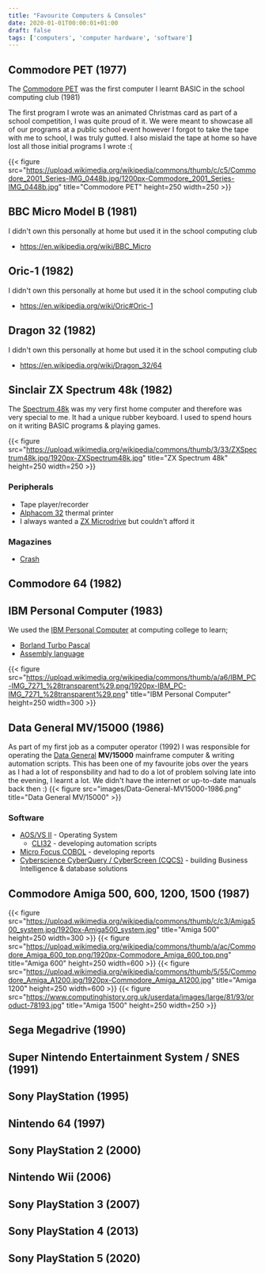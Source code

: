 ```yaml
---
title: "Favourite Computers & Consoles"
date: 2020-01-01T00:00:01+01:00
draft: false
tags: ['computers', 'computer hardware', 'software']
---
```


## Commodore PET (1977)
The [Commodore PET](https://en.wikipedia.org/wiki/Commodore_PET/) was the first computer I learnt BASIC in the school computing club (1981)

The first program I wrote was an animated Christmas card as part of a  school competition, I was quite proud of it.  We were meant to showcase all of our programs at a public school event however I forgot to take the tape with me to school, I was truly gutted.   I also mislaid the tape at home so have lost all those initial programs I wrote :(

{{< figure src="https://upload.wikimedia.org/wikipedia/commons/thumb/c/c5/Commodore_2001_Series-IMG_0448b.jpg/1200px-Commodore_2001_Series-IMG_0448b.jpg" title="Commodore PET" height=250 width=250 >}}

## BBC Micro Model B (1981)
I didn't own this personally at home but used it in the school computing club
- https://en.wikipedia.org/wiki/BBC_Micro

## Oric-1 (1982)
I didn't own this personally at home but used it in the school computing club
- https://en.wikipedia.org/wiki/Oric#Oric-1

## Dragon 32 (1982)
I didn't own this personally at home but used it in the school computing club
- https://en.wikipedia.org/wiki/Dragon_32/64

## Sinclair ZX Spectrum 48k (1982)
The [Spectrum 48k](https://en.wikipedia.org/wiki/ZX_Spectrum) was my very first home computer and therefore was very special to me.  It had a unique rubber keyboard.  I used to spend hours on it writing BASIC programs & playing games.

{{< figure src="https://upload.wikimedia.org/wikipedia/commons/thumb/3/33/ZXSpectrum48k.jpg/1920px-ZXSpectrum48k.jpg" title="ZX Spectrum 48k" height=250 width=250 >}}

### Peripherals
- Tape player/recorder
- [Alphacom 32](https://worldofspectrum.org/hardware/feat11.html) thermal printer
- I always wanted a [ZX Microdrive](https://en.wikipedia.org/wiki/ZX_Microdrive) but couldn't afford it

### Magazines
- [Crash](https://en.wikipedia.org/wiki/Crash_(magazine)/)

## Commodore 64 (1982)

## IBM Personal Computer (1983)
We used the [IBM Personal Computer](https://en.wikipedia.org/wiki/IBM_Personal_Computer/) at computing college to learn;
- [Borland Turbo Pascal](https://en.wikipedia.org/wiki/Turbo_Pascal/)
- [Assembly language](https://en.wikipedia.org/wiki/Assembly_language/)

{{< figure src="https://upload.wikimedia.org/wikipedia/commons/thumb/a/a6/IBM_PC-IMG_7271_%28transparent%29.png/1920px-IBM_PC-IMG_7271_%28transparent%29.png" title="IBM Personal Computer" height=250 width=300 >}}

## Data General MV/15000 (1986)
As part of my first job as a computer operator (1992) I was responsible for operating the [Data General](https://en.wikipedia.org/wiki/Data_General/) **MV/15000** mainframe computer & writing automation scripts.  This has been one of my favourite jobs over the years as I had a lot of responsbility and had to do a lot of problem solving late into the evening, I learnt a lot.   We didn't have the internet or up-to-date manuals back then :)
{{< figure src="images/Data-General-MV15000-1986.png" title="Data General MV/15000" >}}

### Software
- [AOS/VS II](https://en.wikipedia.org/wiki/AOS/VS_II/) - Operating System
  - [CLI32](http://phrack.org/issues/44/14.html/) - developing automation scripts
- [Micro Focus COBOL](https://en.wikipedia.org/wiki/Micro_Focus) - developing reports
- [Cyberscience CyberQuery / CyberScreen (CQCS)](https://www.cyberscience.com/what-is-cyberquery/) - building Business Intelligence & database solutions

## Commodore Amiga 500, 600, 1200, 1500 (1987)

{{< figure src="https://upload.wikimedia.org/wikipedia/commons/thumb/c/c3/Amiga500_system.jpg/1920px-Amiga500_system.jpg" title="Amiga 500" height=250 width=300 >}}
{{< figure src="https://upload.wikimedia.org/wikipedia/commons/thumb/a/ac/Commodore_Amiga_600_top.png/1920px-Commodore_Amiga_600_top.png" title="Amiga 600" height=250 width=600 >}}
{{< figure src="https://upload.wikimedia.org/wikipedia/commons/thumb/5/55/Commodore_Amiga_A1200.jpg/1920px-Commodore_Amiga_A1200.jpg" title="Amiga 1200" height=250 width=600 >}}
{{< figure src="https://www.computinghistory.org.uk/userdata/images/large/81/93/product-78193.jpg" title="Amiga 1500" height=250 width=250 >}}

## Sega Megadrive (1990)

## Super Nintendo Entertainment System / SNES (1991)

## Sony PlayStation (1995)

## Nintendo 64 (1997)

## Sony PlayStation 2 (2000)

## Nintendo Wii (2006)

## Sony PlayStation 3 (2007)

## Sony PlayStation 4 (2013)

## Sony PlayStation 5 (2020)
